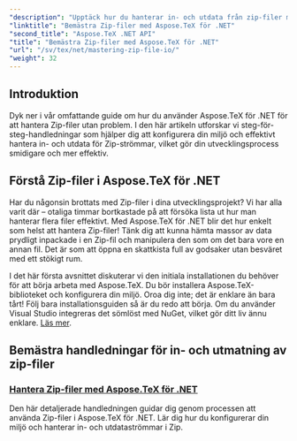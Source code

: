 ```yaml
---
"description": "Upptäck hur du hanterar in- och utdata från zip-filer med Aspose.TeX för .NET. Följ steg-för-steg-handledningar för att effektivisera ditt arbetsflöde."
"linktitle": "Bemästra Zip-filer med Aspose.TeX för .NET"
"second_title": "Aspose.TeX .NET API"
"title": "Bemästra Zip-filer med Aspose.TeX för .NET"
"url": "/sv/tex/net/mastering-zip-file-io/"
"weight": 32
---
```


## Introduktion

Dyk ner i vår omfattande guide om hur du använder Aspose.TeX för .NET för att hantera Zip-filer utan problem. I den här artikeln utforskar vi steg-för-steg-handledningar som hjälper dig att konfigurera din miljö och effektivt hantera in- och utdata för Zip-strömmar, vilket gör din utvecklingsprocess smidigare och mer effektiv.

## Förstå Zip-filer i Aspose.TeX för .NET

Har du någonsin brottats med Zip-filer i dina utvecklingsprojekt? Vi har alla varit där – otaliga timmar bortkastade på att försöka lista ut hur man hanterar flera filer effektivt. Med Aspose.TeX för .NET blir det hur enkelt som helst att hantera Zip-filer! Tänk dig att kunna hämta massor av data prydligt inpackade i en Zip-fil och manipulera den som om det bara vore en annan fil. Det är som att öppna en skattkista full av godsaker utan besväret med ett stökigt rum.

I det här första avsnittet diskuterar vi den initiala installationen du behöver för att börja arbeta med Aspose.TeX. Du bör installera Aspose.TeX-biblioteket och konfigurera din miljö. Oroa dig inte; det är enklare än bara tårt! Följ bara installationsguiden så är du redo att börja. Om du använder Visual Studio integreras det sömlöst med NuGet, vilket gör ditt liv ännu enklare. [Läs mer](./handle-zip-files/).

## Bemästra handledningar för in- och utmatning av zip-filer
### [Hantera Zip-filer med Aspose.TeX för .NET](./handle-zip-files/)
Den här detaljerade handledningen guidar dig genom processen att använda Zip-filer i Aspose.TeX för .NET. Lär dig hur du konfigurerar din miljö och hanterar in- och utdataströmmar i Zip.